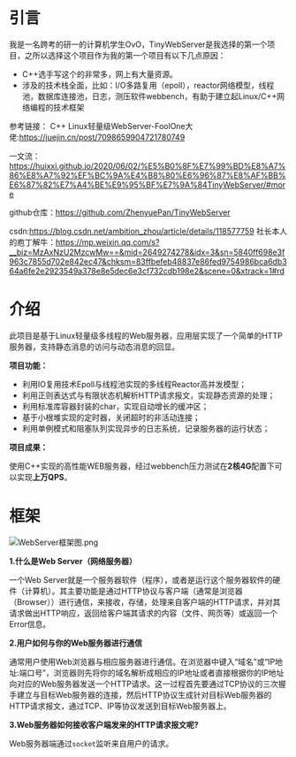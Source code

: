 # 引言

我是一名跨考的研一的计算机学生OvO，TinyWebServer是我选择的第一个项目，之所以选择这个项目作为我的第一个项目有以下几点原因：

- C++选手写这个的非常多，网上有大量资源。
- 涉及的技术栈全面，比如：I/O多路复用（epoll），reactor网络模型，线程池，数据库连接池，日志，测压软件webbench，有助于建立起Linux/C++网络编程的技术框架

参考链接：
C++ Linux轻量级WebServer-FoolOne大佬:https://juejin.cn/post/7098659904721780749

一文流：https://huixxi.github.io/2020/06/02/%E5%B0%8F%E7%99%BD%E8%A7%86%E8%A7%92%EF%BC%9A%E4%B8%80%E6%96%87%E8%AF%BB%E6%87%82%E7%A4%BE%E9%95%BF%E7%9A%84TinyWebServer/#more

github仓库：https://github.com/ZhenyuePan/TinyWebServer

csdn:https://blog.csdn.net/ambition_zhou/article/details/118577759
社长本人的庖丁解牛：https://mp.weixin.qq.com/s?__biz=MzAxNzU2MzcwMw==&mid=2649274278&idx=3&sn=5840ff698e3f963c7855d702e842ec47&chksm=83ffbefeb48837e86fed9754986bca6db364a6fe2e2923549a378e8e5dec6e3cf732cdb198e2&scene=0&xtrack=1#rd

# 介绍

此项目是基于Linux轻量级多线程的Web服务器，应用层实现了一个简单的HTTP服务器，支持静态消息的访问与动态消息的回显。

**项目功能：**

- 利用IO复用技术Epoll与线程池实现的多线程Reactor高并发模型；
- 利用正则表达式与有限状态机解析HTTP请求报文，实现静态资源的处理；
- 利用标准库容器封装的char，实现自动增长的缓冲区；
- 基于小根堆实现的定时器，关闭超时的非活动连接；
- 利用单例模式和阻塞队列实现异步的日志系统，记录服务器的运行状态；

**项目成果：**

使用C++实现的高性能WEB服务器，经过webbench压力测试在**2核4G**配置下可以实现**上万QPS**。

# 框架

![WebServer框架图.png](https://p6-juejin.byteimg.com/tos-cn-i-k3u1fbpfcp/303a02376d264e1a97145f5c56776f3a~tplv-k3u1fbpfcp-zoom-in-crop-mark:1512:0:0:0.awebp?)

**1.什么是Web Server（网络服务器）**

一个Web Server就是一个服务器软件（程序），或者是运行这个服务器软件的硬件（计算机）。其主要功能是通过HTTP协议与客户端（通常是浏览器（Browser））进行通信，来接收，存储，处理来自客户端的HTTP请求，并对其请求做出HTTP响应，返回给客户端其请求的内容（文件、网页等）或返回一个Error信息。 

**2.用户如何与你的Web服务器进行通信**

通常用户使用Web浏览器与相应服务器进行通信。在浏览器中键入“域名”或“IP地址:端口号”，浏览器则先将你的域名解析成相应的IP地址或者直接根据你的IP地址向对应的Web服务器发送一个HTTP请求。这一过程首先要通过TCP协议的三次握手建立与目标Web服务器的连接，然后HTTP协议生成针对目标Web服务器的HTTP请求报文，通过TCP、IP等协议发送到目标Web服务器上。

**3.Web服务器如何接收客户端发来的HTTP请求报文呢?**

Web服务器端通过`socket`监听来自用户的请求。